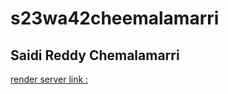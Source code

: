 # s23wa42cheemalamarri
## Saidi Reddy Chemalamarri 
[render server link :](https://s23wa42cheemalamarri.onrender.com)
